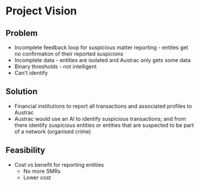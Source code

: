 # Project Vision

## Problem
- Incomplete feedback loop for suspicious matter reporting - entites get no confirmation of their reported suspicions
- Incomplete data - entities are isolated and Austrac only gets some data
- Binary thresholds - not intelligent
- Can't identify 

## Solution
- Financial institutions to report all transactions and associated profiles to Austrac
- Austrac would use an AI to identify suspicious transactions; and from there identify suspicious entities or entities that are suspected to be part of a network (organised crime)

## Feasibility
- Cost vs benefit for reporting entities
  - No more SMRs
  - Lower cost

